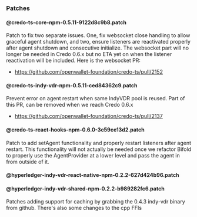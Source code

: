 ### Patches

#### @credo-ts-core-npm-0.5.11-9122d8c9b8.patch
Patch to fix two separate issues. One, fix websocket close handling to allow graceful agent shutdown, and two, ensure listeners are reactivated properly after agent shutdown and consecutive initialize. The websocket part will no longer be needed in Credo 0.6.x but no ETA yet on when the listener reactivation will be included. Here is the websocket PR:
- https://github.com/openwallet-foundation/credo-ts/pull/2152

#### @credo-ts-indy-vdr-npm-0.5.11-ced84362c9.patch
Prevent error on agent restart when same IndyVDR pool is reused. Part of this PR, can be removed when we reach Credo 0.6.x
- https://github.com/openwallet-foundation/credo-ts/pull/2137

#### @credo-ts-react-hooks-npm-0.6.0-3c59ce13d2.patch
Patch to add setAgent functionality and properly restart listeners after agent restart. This functionality will not actually be needed once we refactor Bifold to properly use the AgentProvider at a lower level and pass the agent in from outside of it.

#### @hyperledger-indy-vdr-react-native-npm-0.2.2-627d424b96.patch
#### @hyperledger-indy-vdr-shared-npm-0.2.2-b989282fc6.patch
Patches adding support for caching by grabbing the 0.4.3 indy-vdr binary from github. There's also some changes to the cpp FFIs